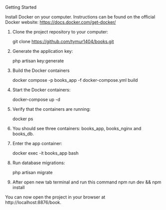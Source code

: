 Getting Started

Install Docker on your computer. Instructions can be found on the official Docker website: https://docs.docker.com/get-docker/

1. Clone the project repository to your computer:

   git clone https://github.com/tymur1404/books.git


2. Generate the application key:

   php artisan key:generate

3. Build the Docker containers

   docker compose -p books_app -f docker-compose.yml build

4. Start the Docker containers:

   docker-compose up -d


5. Verify that the containers are running:

   docker ps


6. You should see three containers: books_app, books_nginx and books_db.

7. Enter the app container:

   docker exec -it books_app bash


8. Run database migrations:

   php artisan migrate


9. After open new tab terminal and run this command
   npm run dev && npm install


You can now open the project in your browser at http://localhost:8876/book.
